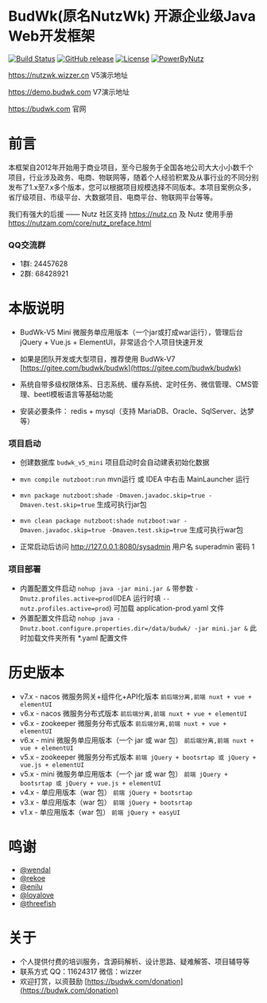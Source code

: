 BudWk(原名NutzWk) 开源企业级Java Web开发框架
======

[![Build Status](https://travis-ci.org/Wizzercn/NutzWk.png?branch=bootstrap)](https://travis-ci.org/Wizzercn/NutzWk)
[![GitHub release](https://img.shields.io/github/release/Wizzercn/NutzWk.svg)](https://github.com/Wizzercn/NutzWk/releases)
[![License](https://img.shields.io/badge/license-Apache%202-4EB1BA.svg)](https://www.apache.org/licenses/LICENSE-2.0.html)
[![PowerByNutz](https://img.shields.io/badge/PowerBy-Nutz-green.svg)](https://github.com/nutzam/nutz)

https://nutzwk.wizzer.cn                 V5演示地址

https://demo.budwk.com                 V7演示地址

https://budwk.com                官网

# 前言

本框架自2012年开始用于商业项目，至今已服务于全国各地公司大大小小数千个项目，行业涉及政务、电商、物联网等，随着个人经验积累及从事行业的不同分别发布了1.x至7.x多个版本，您可以根据项目规模选择不同版本。本项目案例众多，省厅级项目、市级平台、大数据项目、电商平台、物联网平台等等。

我们有强大的后援 —— Nutz 社区支持  https://nutz.cn  及 Nutz 使用手册 https://nutzam.com/core/nutz_preface.html

### QQ交流群
*  1群: 24457628
*  2群: 68428921

# 本版说明

* BudWk-V5 Mini 微服务单应用版本（一个jar或打成war运行），管理后台 jQuery + Vue.js + ElementUI，非常适合个人项目快速开发

* 如果是团队开发或大型项目，推荐使用 BudWk-V7 [https://gitee.com/budwk/budwk](https://gitee.com/budwk/budwk)

* 系统自带多级权限体系、日志系统、缓存系统、定时任务、微信管理、CMS管理、beetl模板语言等基础功能

* 安装必要条件： redis + mysql（支持 MariaDB、Oracle、SqlServer、达梦等）

### 项目启动

* 创建数据库 `budwk_v5_mini` 项目启动时会自动建表初始化数据

* `mvn compile nutzboot:run`  mvn运行 或 IDEA 中右击 MainLauncher 运行

* `mvn package nutzboot:shade -Dmaven.javadoc.skip=true -Dmaven.test.skip=true` 生成可执行jar包

* `mvn clean package nutzboot:shade nutzboot:war -Dmaven.javadoc.skip=true -Dmaven.test.skip=true` 生成可执行war包

* 正常启动后访问 http://127.0.0.1:8080/sysadmin 用户名 superadmin 密码 1

### 项目部署

* 内置配置文件启动  `nohup java -jar mini.jar &` 带参数 `-Dnutz.profiles.active=prod`(IDEA 运行时填 `--nutz.profiles.active=prod`) 可加载 application-prod.yaml 文件
* 外置配置文件启动  `nohup java -Dnutz.boot.configure.properties.dir=/data/budwk/ -jar mini.jar &` 此时加载文件夹所有 *.yaml 配置文件


# 历史版本

*   v7.x - nacos 微服务网关+组件化+API化版本 ```前后端分离,前端 nuxt + vue + elementUI```
*   v6.x - nacos 微服务分布式版本 ```前后端分离,前端 nuxt + vue + elementUI```
*   v6.x - zookeeper 微服务分布式版本 ```前后端分离,前端 nuxt + vue + elementUI```
*   v6.x - mini 微服务单应用版本（一个 jar 或 war 包） ```前后端分离,前端 nuxt + vue + elementUI```
*   v5.x - zookeeper 微服务分布式版本 ```前端 jQuery + bootsrtap 或 jQuery + vue.js + elementUI```
*   v5.x - mini 微服务单应用版本（一个 jar 或 war 包） ```前端 jQuery + bootsrtap 或 jQuery + vue.js + elementUI```
*   v4.x - 单应用版本（war 包） ```前端 jQuery + bootsrtap```
*   v3.x - 单应用版本（war 包） ```前端 jQuery + bootsrtap```
*   v1.x - 单应用版本（war 包）  ```前端 jQuery + easyUI```
# 鸣谢

* [@wendal](https://github.com/wendal)
* [@rekoe](https://github.com/Rekoe)
* [@enilu](https://github.com/enilu)
* [@loyalove](https://github.com/loyalove)
* [@threefish](https://github.com/threefish)

# 关于

* 个人提供付费的培训服务，含源码解析、设计思路、疑难解答、项目辅导等
* 联系方式 QQ：11624317  微信：wizzer
* 欢迎打赏，以资鼓励 [https://budwk.com/donation](https://budwk.com/donation)